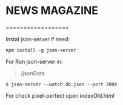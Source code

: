 # NEWS MAGAZINE

==================

Instal json-server if need:
```
npm install -g json-server
```


For Run json-server in:
> /jsonData
```
$ json-server --watch db.json --port 3004
```


For check pixel-perfect open indexOld.html
